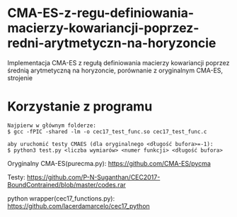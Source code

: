 # CMA-ES-z-regu-definiowania-macierzy-kowariancji-poprzez-redni-arytmetyczn-na-horyzoncie
Implementacja CMA-ES z regułą definiowania macierzy kowariancji poprzez średnią arytmetyczną na horyzoncie, porównanie z oryginalnym CMA-ES, strojenie

# Korzystanie z programu

	Najpierw w głównym folderze:
	$ gcc -fPIC -shared -lm -o cec17_test_func.so cec17_test_func.c

	aby uruchomić testy CMAES (dla oryginalnego <długość bufora>=-1):
	$ python3 test.py <liczba wymiarów> <numer funkcji> <długość bufora>

Oryginalny CMA-ES(purecma.py):
https://github.com/CMA-ES/pycma

Testy:
https://github.com/P-N-Suganthan/CEC2017-BoundContrained/blob/master/codes.rar

python wrapper(cec17_functions.py):
https://github.com/lacerdamarcelo/cec17_python
